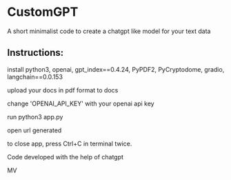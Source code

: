 # CustomGPT
A short minimalist code to create a chatgpt like model for your text data

## Instructions:
  
  install python3, openai, gpt_index==0.4.24, PyPDF2, PyCryptodome, gradio, langchain==0.0.153
  
  upload your docs in pdf format to docs
  
  change 'OPENAI_API_KEY' with your openai api key
  
  run python3 app.py
  
  open url generated
  
  to close app, press Ctrl+C in terminal twice. 
  
  Code developed with the help of chatgpt
  
  MV
